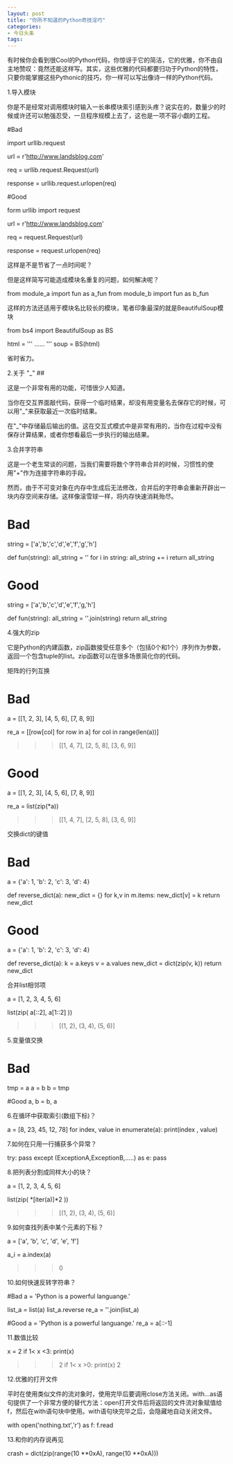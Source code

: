```yaml
---
layout: post
title: "你所不知道的Python奇技淫巧"
categories:
- 今日头条
tags:
---
```

有时候你会看到很Cool的Python代码，你惊讶于它的简洁，它的优雅，你不由自主地赞叹：竟然还能这样写。其实，这些优雅的代码都要归功于Python的特性，只要你能掌握这些Pythonic的技巧，你一样可以写出像诗一样的Python代码。



1.导入模块

你是不是经常对调用模块时输入一长串模块索引感到头疼？说实在的，数量少的时候或许还可以勉强忍受，一旦程序规模上去了，这也是一项不容小觑的工程。

#Bad

import urllib.request

url = r'http://www.landsblog.com'

req = urllib.request.Request(url)

response = urllib.request.urlopen(req)

#Good

form urllib import request 

url = r'http://www.landsblog.com'

req = request.Request(url)

response = request.urlopen(req)

这样是不是节省了一点时间呢？

但是这样简写可能造成模块名重复的问题，如何解决呢？

from module_a import fun as a_fun
from module_b import fun as b_fun

这样的方法还适用于模块名比较长的模块，笔者印象最深的就是BeautifulSoup模块

from bs4 import BeautifulSoup as BS

html = '''
       <html>
 ......
       </html>
       '''
soup = BS(html)

省时省力。



2.关于 "_" ##

这是一个非常有用的功能，可惜很少人知道。

当你在交互界面敲代码，获得一个临时结果，却没有用变量名去保存它的时候，可以用"_"来获取最近一次临时结果。

在"_"中存储最后输出的值。这在交互式模式中是非常有用的，当你在过程中没有保存计算结果，或者你想看最后一步执行的输出结果。



3.合并字符串

这是一个老生常谈的问题，当我们需要将数个字符串合并的时候，习惯性的使用"+"作为连接字符串的手段。

然而，由于不可变对象在内存中生成后无法修改，合并后的字符串会重新开辟出一块内存空间来存储。这样像滚雪球一样，将内存快速消耗殆尽。

# Bad
string = ['a','b','c','d','e','f','g','h']

def fun(string):
    all_string = ''
    for i in string:
        all_string += i
    return all_string


# Good
string = ['a','b','c','d','e','f','g,'h']

def fun(string):
    all_string = ''.join(string)
    return all_string



4.强大的zip

它是Python的内建函数，zip函数接受任意多个（包括0个和1个）序列作为参数，返回一个包含tuple的list。zip函数可以在很多场景简化你的代码。

矩阵的行列互换

# Bad
a = [[1, 2, 3], [4, 5, 6], [7, 8, 9]]

re_a = [[row[col] for row in a] for col in range(len(a))]

>>> [[1, 4, 7], [2, 5, 8], [3, 6, 9]]

# Good
a = [[1, 2, 3], [4, 5, 6], [7, 8, 9]]

re_a = list(zip(*a))

>>> [[1, 4, 7], [2, 5, 8], [3, 6, 9]]

交换dict的键值

# Bad
a = {'a': 1, 'b': 2, 'c': 3, 'd': 4}

def reverse_dict(a):
    new_dict = {}
    for k,v in m.items:
        new_dict[v] = k
    return new_dict

# Good
a = {'a': 1, 'b': 2, 'c': 3, 'd': 4}

def reverse_dict(a):
    k = a.keys
    v = a.values
    new_dict = dict(zip(v, k))
    return new_dict

合并list相邻项

a = [1, 2, 3, 4, 5, 6]

list(zip( a[::2], a[1::2] ))
>>> [(1, 2), (3, 4), (5, 6)]



5.变量值交换

# Bad
tmp = a
a = b
b = tmp

#Good
a, b = b, a



6.在循环中获取索引(数组下标)？

a = [8, 23, 45, 12, 78]
for index, value in enumerate(a):
print(index , value)



7.如何在只用一行捕获多个异常？

try:
    pass
except (ExceptionA,ExceptionB,.....) as e:
    pass



8.把列表分割成同样大小的块？

a = [1, 2, 3, 4, 5, 6]

list(zip( *[iter(a)]*2 ))
>>> [(1, 2), (3, 4), (5, 6)]



9.如何查找列表中某个元素的下标？

a = ['a', 'b', 'c', 'd', 'e', 'f']

a_i = a.index(a)
>>> 0 



10.如何快速反转字符串？

#Bad
a = 'Python is a powerful languange.'

list_a = list(a)
list_a.reverse
re_a = ''.join(list_a) 

#Good
a = 'Python is a powerful languange.'
re_a = a[::-1]



11.数值比较

x = 2
if 1< x <3:
    print(x)
>>> 2
if 1< x >0:
    print(x)
>>> 2



12.优雅的打开文件

平时在使用类似文件的流对象时，使用完毕后要调用close方法关闭。with…as语句提供了一个非常方便的替代方法：open打开文件后将返回的文件流对象赋值给f，然后在with语句块中使用。with语句块完毕之后，会隐藏地自动关闭文件。

with open('nothing.txt','r') as f:
    f.read



13.和你的内存说再见

crash = dict(zip(range(10 **0xA), range(10 **0xA)))